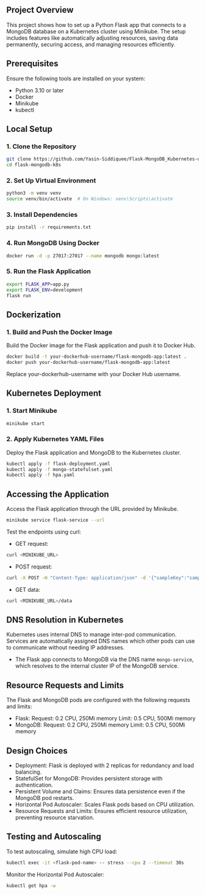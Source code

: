 ## Project Overview

This project shows how to set up a Python Flask app that connects to a MongoDB database on a Kubernetes cluster using Minikube. The setup includes features like automatically adjusting resources, saving data permanently, securing access, and managing resources efficiently.

## Prerequisites

Ensure the following tools are installed on your system:
- Python 3.10 or later
- Docker
- Minikube
- kubectl

## Local Setup

### 1. Clone the Repository

```bash
git clone https://github.com/Yasin-Siddiquee/Flask-MongoDB_Kubernetes-deployment.git
cd flask-mongodb-k8s
```

### 2. Set Up Virtual Environment

```bash
python3 -m venv venv
source venv/bin/activate  # On Windows: venv\Scripts\activate
```

### 3. Install Dependencies

```bash
pip install -r requirements.txt
```

### 4. Run MongoDB Using Docker

```bash
docker run -d -p 27017:27017 --name mongodb mongo:latest
```

### 5. Run the Flask Application

```bash
export FLASK_APP=app.py
export FLASK_ENV=development
flask run
```


## Dockerization

### 1. Build and Push the Docker Image  
Build the Docker image for the Flask application and push it to Docker Hub.

```bash
docker build -t your-dockerhub-username/flask-mongodb-app:latest .
docker push your-dockerhub-username/flask-mongodb-app:latest
```
Replace your-dockerhub-username with your Docker Hub username.


## Kubernetes Deployment

### 1. Start Minikube

```bash
minikube start
```

### 2. Apply Kubernetes YAML Files
Deploy the Flask application and MongoDB to the Kubernetes cluster.

```bash
kubectl apply -f flask-deployment.yaml
kubectl apply -f mongo-statefulset.yaml
kubectl apply -f hpa.yaml
```

## Accessing the Application  
Access the Flask application through the URL provided by Minikube.  
```bash
minikube service flask-service --url
```
Test the endpoints using curl:

- GET request:
```bash
curl <MINIKUBE_URL>
```
- POST request:
```bash
curl -X POST -H "Content-Type: application/json" -d '{"sampleKey":"sampleValue"}' <MINIKUBE_URL>/data
```
- GET data:
```bash
curl <MINIKUBE_URL>/data
```

## DNS Resolution in Kubernetes
Kubernetes uses internal DNS to manage inter-pod communication. Services are automatically assigned DNS names which other pods can use to communicate without needing IP addresses.
- The Flask app connects to MongoDB via the DNS name `mongo-service`, which resolves to the internal cluster IP of the MongoDB service.

## Resource Requests and Limits
The Flask and MongoDB pods are configured with the following requests and limits:

- Flask:
     Request: 0.2 CPU, 250Mi memory
     Limit: 0.5 CPU, 500Mi memory
- MongoDB:
     Request: 0.2 CPU, 250Mi memory
     Limit: 0.5 CPU, 500Mi memory

## Design Choices
- Deployment: Flask is deployed with 2 replicas for redundancy and load balancing.
- StatefulSet for MongoDB: Provides persistent storage with authentication.
- Persistent Volume and Claims: Ensures data persistence even if the MongoDB pod restarts.
- Horizontal Pod Autoscaler: Scales Flask pods based on CPU utilization.
- Resource Requests and Limits: Ensures efficient resource utilization, preventing resource starvation.

## Testing and Autoscaling
To test autoscaling, simulate high CPU load:
```bash
kubectl exec -it <flask-pod-name> -- stress --cpu 2 --timeout 30s
```

Monitor the Horizontal Pod Autoscaler:
```bash
kubectl get hpa -w
```
